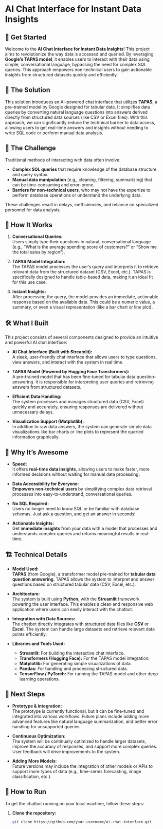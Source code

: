 # AI Chat Interface for Instant Data Insights  

## 💬 Get Started

Welcome to the **AI Chat Interface for Instant Data Insights**! This project aims to revolutionize the way data is accessed and queried. By leveraging **Google’s TAPAS model**, it enables users to interact with their data using simple, conversational language, bypassing the need for complex SQL queries. This approach empowers non-technical users to gain actionable insights from structured datasets quickly and efficiently.

## 🌟 The Solution

This solution introduces an AI-powered chat interface that utilizes **TAPAS**, a pre-trained model by Google designed for tabular data. It simplifies data queries by converting natural language questions into answers derived directly from structured data sources (like CSV or Excel files). With this approach, we can significantly reduce the technical barrier to data access, allowing users to get real-time answers and insights without needing to write SQL code or perform manual data analysis.

## 🚀 The Challenge

Traditional methods of interacting with data often involve:
- **Complex SQL queries** that require knowledge of the database structure and query syntax.
- **Manual data manipulation** (e.g., cleaning, filtering, summarizing) that can be time-consuming and error-prone.
- **Barriers for non-technical users**, who may not have the expertise to perform database operations or understand the underlying data.

These challenges result in delays, inefficiencies, and reliance on specialized personnel for data analysis.

## 🤖 How It Works

1. **Conversational Queries:**  
   Users simply type their questions in natural, conversational language (e.g., “What is the average spending score of customers?” or “Show me the total sales by region”).
   
2. **TAPAS Model Integration:**  
   The TAPAS model processes the user’s query and interprets it to retrieve relevant data from the structured dataset (CSV, Excel, etc.). TAPAS is specifically designed to handle table-based data, making it an ideal fit for this use case.

3. **Instant Insights:**  
   After processing the query, the model provides an immediate, actionable response based on the available data. This could be a numeric value, a summary, or even a visual representation (like a bar chart or line plot).

## 🛠️ What I Built

This project consists of several components designed to provide an intuitive and powerful AI chat interface:

- **AI Chat Interface (Built with Streamlit):**  
   A sleek, user-friendly chat interface that allows users to type questions, view answers, and interact with the system in real time.
   
- **TAPAS Model (Powered by Hugging Face Transformers):**  
   A pre-trained model that has been fine-tuned for tabular data question-answering. It is responsible for interpreting user queries and retrieving answers from structured datasets.
   
- **Efficient Data Handling:**  
   The system processes and manages structured data (CSV, Excel) quickly and accurately, ensuring responses are delivered without unnecessary delays.
   
- **Visualization Support (Matplotlib):**  
   In addition to raw data answers, the system can generate simple data visualizations like bar charts or line plots to represent the queried information graphically.

## 🎯 Why It’s Awesome

- **Speed:**  
   It offers **real-time data insights**, allowing users to make faster, more informed decisions without waiting for manual data processing.
   
- **Data Accessibility for Everyone:**  
   **Empowers non-technical users** by simplifying complex data retrieval processes into easy-to-understand, conversational queries.

- **No SQL Required:**  
   Users no longer need to know SQL or be familiar with database schemas. Just ask a question, and get an answer in seconds!

- **Actionable Insights:**  
   Get **immediate insights** from your data with a model that processes and understands complex queries and returns meaningful results in real-time.

## 🏗️ Technical Details

- **Model Used:**  
   **TAPAS** (from Google), a transformer model pre-trained for **tabular data question answering**. TAPAS allows the system to interpret and answer questions based on structured tabular data (CSV, Excel, etc.).
   
- **Architecture:**  
   The system is built using **Python**, with the **Streamlit** framework powering the user interface. This enables a clean and responsive web application where users can easily interact with the chatbot.

- **Integration with Data Sources:**  
   The chatbot directly integrates with structured data files like **CSV** or **Excel**. The system can handle large datasets and retrieve relevant data points efficiently.

- **Libraries and Tools Used:**
  - **Streamlit:** For building the interactive chat interface.
  - **Transformers (Hugging Face):** For the TAPAS model integration.
  - **Matplotlib:** For generating simple visualizations of data.
  - **Pandas:** For handling and processing structured data.
  - **TensorFlow / PyTorch:** For running the TAPAS model and other deep learning operations.

## 🏁 Next Steps

- **Prototype & Integration:**  
   The prototype is currently functional, but it can be fine-tuned and integrated into various workflows. Future plans include adding more advanced features like natural language summarization, and better error handling for unsupported queries.

- **Continuous Optimization:**  
   The system will be continually optimized to handle larger datasets, improve the accuracy of responses, and support more complex queries. User feedback will drive improvements to the system.

- **Adding More Models:**  
   Future versions may include the integration of other models or APIs to support more types of data (e.g., time-series forecasting, image classification, etc.).

## 📌 How to Run

To get the chatbot running on your local machine, follow these steps:

1. **Clone the repository:**
   ```bash
   git clone https://github.com/your-username/ai-chat-interface.git
